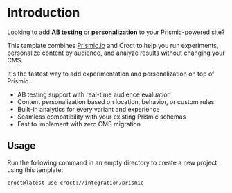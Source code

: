 # Introduction

Looking to add **AB testing** or **personalization** to your Prismic-powered site?

This template combines [Prismic.io](https://prismic.io/?utm_source=croct) and Croct to help you run experiments,
personalize content by audience, and analyze results without changing your CMS.

It's the fastest way to add experimentation and personalization on top of Prismic.

* AB testing support with real-time audience evaluation
* Content personalization based on location, behavior, or custom rules
* Built-in analytics for every variant and experience
* Seamless compatibility with your existing Prismic schemas
* Fast to implement with zero CMS migration

## Usage

Run the following command in an empty directory to create a new project using this template:

```croct-cmd
croct@latest use croct://integration/prismic
```
